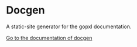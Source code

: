 # Docgen
A static-site generator for the gopxl documentation.

[Go to the documentation of docgen](https://gopxl.github.io/docgen/main/)
